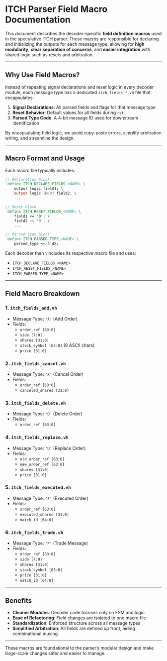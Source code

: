 
# ITCH Parser Field Macro Documentation

This document describes the decoder-specific **field definition macros** used in the speculative ITCH parser. These macros are responsible for declaring and initializing the outputs for each message type, allowing for **high modularity**, **clear separation of concerns**, and **easier integration** with shared logic such as resets and arbitration.

---

## Why Use Field Macros?

Instead of repeating signal declarations and reset logic in every decoder module, each message type has a dedicated `itch_fields_*.vh` file that encapsulates:

1. **Signal Declarations**: All parsed fields and flags for that message type
2. **Reset Behavior**: Default values for all fields during `rst`
3. **Parsed Type Code**: A 4-bit message ID used for downstream identification

By encapsulating field logic, we avoid copy-paste errors, simplify arbitration wiring, and streamline the design.

---

## Macro Format and Usage

Each macro file typically includes:

```verilog
// Declaration block
`define ITCH_DECLARE_FIELDS_<NAME> \
    output logic field1; \
    output logic [N:0] field2; \
    ...

// Reset block
`define ITCH_RESET_FIELDS_<NAME> \
    field1 <= '0'; \
    field2 <= '0'; \
    ...

// Parsed type block
`define ITCH_PARSED_TYPE_<NAME> \
    parsed_type <= 4'dX;
```

Each decoder then `\`includes its respective macro file and uses:

- `ITCH_DECLARE_FIELDS_<NAME>`
- `ITCH_RESET_FIELDS_<NAME>`
- `ITCH_PARSED_TYPE_<NAME>`

---

## Field Macro Breakdown

### 1. `itch_fields_add.vh`

- Message Type: `'A'` (Add Order)
- Fields:
  - `order_ref [63:0]`
  - `side [7:0]`
  - `shares [31:0]`
  - `stock_symbol [63:0]` (8 ASCII chars)
  - `price [31:0]`

### 2. `itch_fields_cancel.vh`

- Message Type: `'X'` (Cancel Order)
- Fields:
  - `order_ref [63:0]`
  - `canceled_shares [31:0]`

### 3. `itch_fields_delete.vh`

- Message Type: `'D'` (Delete Order)
- Fields:
  - `order_ref [63:0]`

### 4. `itch_fields_replace.vh`

- Message Type: `'U'` (Replace Order)
- Fields:
  - `old_order_ref [63:0]`
  - `new_order_ref [63:0]`
  - `shares [31:0]`
  - `price [31:0]`

### 5. `itch_fields_executed.vh`

- Message Type: `'E'` (Executed Order)
- Fields:
  - `order_ref [63:0]`
  - `executed_shares [31:0]`
  - `match_id [64:0]`

### 6. `itch_fields_trade.vh`

- Message Type: `'P'` (Trade Message)
- Fields:
  - `order_ref [63:0]`
  - `side [7:0]`
  - `shares [31:0]`
  - `stock_symbol [63:0]`
  - `price [31:0]`
  - `match_id [64:0]`

---

## Benefits

- **Cleaner Modules**: Decoder code focuses only on FSM and logic
- **Ease of Refactoring**: Field changes are isolated to one macro file
- **Standardization**: Enforced structure across all message types
- **Simplified Arbitration**: All fields are defined up front, aiding combinational muxing

---

These macros are foundational to the parser’s modular design and make large-scale changes safer and easier to manage.
